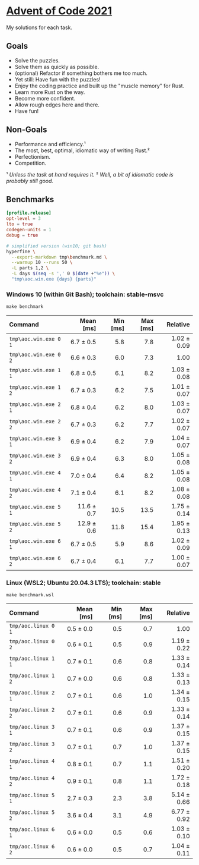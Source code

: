 # [Advent of Code 2021]

My solutions for each task.

## Goals

- Solve the puzzles.
- Solve them as quickly as possible.
- (optional) Refactor if something bothers me too much.
- Yet still: Have fun with the puzzles!
- Enjoy the coding practice and built up the "muscle memory" for Rust.
- Learn more Rust on the way.
- Become more confident.
- Allow rough edges here and there.
- Have fun!

## Non-Goals

- Performance and efficiency.¹
- The most, best, optimal, idiomatic way of writing Rust.²
- Perfectionism.
- Competition.

¹ _Unless the task at hand requires it._
² _Well, a bit of idiomatic code is probably still good._

## Benchmarks

```toml
[profile.release]
opt-level = 3
lto = true
codegen-units = 1
debug = true
```

```sh
# simplified version (win10; git bash)
hyperfine \
  --export-markdown tmp\benchmark.md \
  --warmup 10 --runs 50 \
  -L parts 1,2 \
  -L days $(seq -s ',' 0 $(date +"%e")) \
  "tmp\aoc.win.exe {days} {parts}"
```

### Windows 10 (within Git Bash); toolchain: stable-msvc

`make benchmark`

| Command | Mean [ms] | Min [ms] | Max [ms] | Relative |
|:---|---:|---:|---:|---:|
| `tmp\aoc.win.exe 0 1` | 6.7 ± 0.5 | 5.8 | 7.8 | 1.02 ± 0.09 |
| `tmp\aoc.win.exe 0 2` | 6.6 ± 0.3 | 6.0 | 7.3 | 1.00 |
| `tmp\aoc.win.exe 1 1` | 6.8 ± 0.5 | 6.1 | 8.2 | 1.03 ± 0.08 |
| `tmp\aoc.win.exe 1 2` | 6.7 ± 0.3 | 6.2 | 7.5 | 1.01 ± 0.07 |
| `tmp\aoc.win.exe 2 1` | 6.8 ± 0.4 | 6.2 | 8.0 | 1.03 ± 0.07 |
| `tmp\aoc.win.exe 2 2` | 6.7 ± 0.3 | 6.2 | 7.7 | 1.02 ± 0.07 |
| `tmp\aoc.win.exe 3 1` | 6.9 ± 0.4 | 6.2 | 7.9 | 1.04 ± 0.07 |
| `tmp\aoc.win.exe 3 2` | 6.9 ± 0.4 | 6.3 | 8.0 | 1.05 ± 0.08 |
| `tmp\aoc.win.exe 4 1` | 7.0 ± 0.4 | 6.4 | 8.2 | 1.05 ± 0.08 |
| `tmp\aoc.win.exe 4 2` | 7.1 ± 0.4 | 6.1 | 8.2 | 1.08 ± 0.08 |
| `tmp\aoc.win.exe 5 1` | 11.6 ± 0.7 | 10.5 | 13.5 | 1.75 ± 0.14 |
| `tmp\aoc.win.exe 5 2` | 12.9 ± 0.6 | 11.8 | 15.4 | 1.95 ± 0.13 |
| `tmp\aoc.win.exe 6 1` | 6.7 ± 0.5 | 5.9 | 8.6 | 1.02 ± 0.09 |
| `tmp\aoc.win.exe 6 2` | 6.7 ± 0.4 | 6.1 | 7.7 | 1.00 ± 0.07 |

### Linux (WSL2; Ubuntu 20.04.3 LTS); toolchain: stable

`make benchmark.wsl`

| Command | Mean [ms] | Min [ms] | Max [ms] | Relative |
|:---|---:|---:|---:|---:|
| `tmp/aoc.linux 0 1` | 0.5 ± 0.0 | 0.5 | 0.7 | 1.00 |
| `tmp/aoc.linux 0 2` | 0.6 ± 0.1 | 0.5 | 0.9 | 1.19 ± 0.22 |
| `tmp/aoc.linux 1 1` | 0.7 ± 0.1 | 0.6 | 0.8 | 1.33 ± 0.14 |
| `tmp/aoc.linux 1 2` | 0.7 ± 0.0 | 0.6 | 0.8 | 1.33 ± 0.13 |
| `tmp/aoc.linux 2 1` | 0.7 ± 0.1 | 0.6 | 1.0 | 1.34 ± 0.15 |
| `tmp/aoc.linux 2 2` | 0.7 ± 0.1 | 0.6 | 0.9 | 1.33 ± 0.14 |
| `tmp/aoc.linux 3 1` | 0.7 ± 0.1 | 0.6 | 0.9 | 1.37 ± 0.15 |
| `tmp/aoc.linux 3 2` | 0.7 ± 0.1 | 0.7 | 1.0 | 1.37 ± 0.15 |
| `tmp/aoc.linux 4 1` | 0.8 ± 0.1 | 0.7 | 1.1 | 1.51 ± 0.20 |
| `tmp/aoc.linux 4 2` | 0.9 ± 0.1 | 0.8 | 1.1 | 1.72 ± 0.18 |
| `tmp/aoc.linux 5 1` | 2.7 ± 0.3 | 2.3 | 3.8 | 5.14 ± 0.66 |
| `tmp/aoc.linux 5 2` | 3.6 ± 0.4 | 3.1 | 4.9 | 6.77 ± 0.92 |
| `tmp/aoc.linux 6 1` | 0.6 ± 0.0 | 0.5 | 0.6 | 1.03 ± 0.10 |
| `tmp/aoc.linux 6 2` | 0.6 ± 0.0 | 0.5 | 0.7 | 1.04 ± 0.11 |

<!-- links -->

[Advent of Code 2021]: https://adventofcode.com/2021
